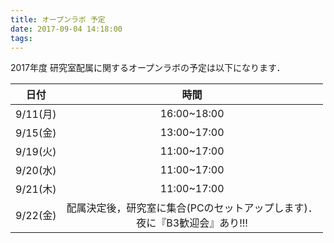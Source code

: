 ```yaml
---
title: オープンラボ 予定
date: 2017-09-04 14:18:00
tags:
---
```


2017年度 研究室配属に関するオープンラボの予定は以下になります．

|日付|時間|
|:-:|:-:|
|9/11(月)|16:00~18:00|
|9/15(金)|13:00~17:00|
|9/19(火)|11:00~17:00|
|9/20(水)|11:00~17:00|
|9/21(木)|11:00~17:00|
|9/22(金)|配属決定後，研究室に集合(PCのセットアップします)．<br>夜に『B3歓迎会』あり!!!|

